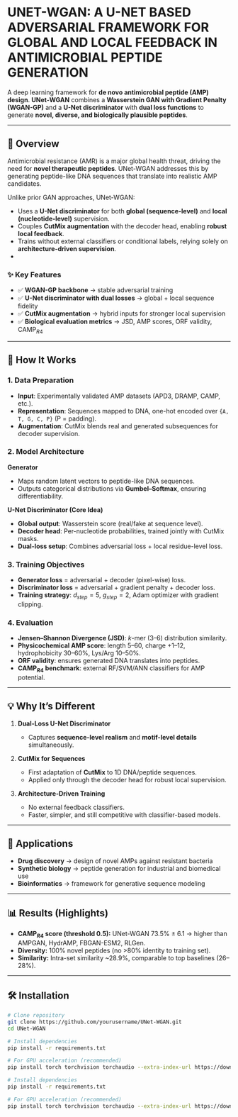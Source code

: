 # UNET-WGAN: A U-NET BASED ADVERSARIAL FRAMEWORK FOR GLOBAL AND LOCAL FEEDBACK IN ANTIMICROBIAL PEPTIDE GENERATION

A deep learning framework for **de novo antimicrobial peptide (AMP) design**. 
**UNet-WGAN** combines a **Wasserstein GAN with Gradient Penalty (WGAN-GP)** and a **U-Net discriminator** with **dual loss functions** to generate **novel, diverse, and biologically plausible peptides**.  

---

## 📌 Overview

Antimicrobial resistance (AMR) is a major global health threat, driving the need for **novel therapeutic peptides**. UNet-WGAN addresses this by generating peptide-like DNA sequences that translate into realistic AMP candidates.  

Unlike prior GAN approaches, UNet-WGAN:  
- Uses a **U-Net discriminator** for both **global (sequence-level)** and **local (nucleotide-level)** supervision.  
- Couples **CutMix augmentation** with the decoder head, enabling **robust local feedback**.  
- Trains without external classifiers or conditional labels, relying solely on **architecture-driven supervision**.
- 
### ✨ Key Features  
- ✅ **WGAN-GP backbone** → stable adversarial training  
- ✅ **U-Net discriminator with dual losses** → global + local sequence fidelity  
- ✅ **CutMix augmentation** → hybrid inputs for stronger local supervision  
- ✅ **Biological evaluation metrics** → JSD, AMP scores, ORF validity, CAMP$_{R4}$  

---

## 🔬 How It Works  

### 1. Data Preparation  
- **Input**: Experimentally validated AMP datasets (APD3, DRAMP, CAMP, etc.).  
- **Representation**: Sequences mapped to DNA, one-hot encoded over `{A, T, G, C, P}` (P = padding).  
- **Augmentation**: CutMix blends real and generated subsequences for decoder supervision.  

### 2. Model Architecture  

**Generator**  
- Maps random latent vectors to peptide-like DNA sequences.  
- Outputs categorical distributions via **Gumbel–Softmax**, ensuring differentiability.  

**U-Net Discriminator (Core Idea)**  
- **Global output**: Wasserstein score (real/fake at sequence level).  
- **Decoder head**: Per-nucleotide probabilities, trained jointly with CutMix masks.  
- **Dual-loss setup**: Combines adversarial loss + local residue-level loss.  

### 3. Training Objectives  
- **Generator loss** = adversarial + decoder (pixel-wise) loss.  
- **Discriminator loss** = adversarial + gradient penalty + decoder loss.  
- **Training strategy**: $d_{step}=5$, $g_{step}=2$, Adam optimizer with gradient clipping.  

### 4. Evaluation  
- **Jensen–Shannon Divergence (JSD)**: $k$-mer (3–6) distribution similarity.  
- **Physicochemical AMP score**: length 5–60, charge +1–12, hydrophobicity 30–60%, Lys/Arg 10–50%.  
- **ORF validity**: ensures generated DNA translates into peptides.  
- **CAMP$_{R4}$ benchmark**: external RF/SVM/ANN classifiers for AMP potential.  

---

## 💡 Why It’s Different  

1. **Dual-Loss U-Net Discriminator**  
   - Captures **sequence-level realism** and **motif-level details** simultaneously.  

2. **CutMix for Sequences**  
   - First adaptation of **CutMix** to 1D DNA/peptide sequences.  
   - Applied only through the decoder head for robust local supervision.  

3. **Architecture-Driven Training**  
   - No external feedback classifiers.  
   - Faster, simpler, and still competitive with classifier-based models.  

---

## 🧪 Applications  

- **Drug discovery** → design of novel AMPs against resistant bacteria  
- **Synthetic biology** → peptide generation for industrial and biomedical use  
- **Bioinformatics** → framework for generative sequence modeling  

---

## 📊 Results (Highlights)  

- **CAMP$_{R4}$ score (threshold 0.5):** UNet-WGAN 73.5% ± 6.1 → higher than AMPGAN, HydrAMP, FBGAN-ESM2, RLGen.  
- **Diversity:** 100% novel peptides (no >80% identity to training set).  
- **Similarity:** Intra-set similarity ~28.9%, comparable to top baselines (26–28%).  

---

## 🛠 Installation  

```bash
# Clone repository
git clone https://github.com/yourusername/UNet-WGAN.git
cd UNet-WGAN

# Install dependencies
pip install -r requirements.txt

# For GPU acceleration (recommended)
pip install torch torchvision torchaudio --extra-index-url https://download.pytorch.org/whl/cu116

# Install dependencies
pip install -r requirements.txt

# For GPU acceleration (recommended)
pip install torch torchvision torchaudio --extra-index-url https://download.pytorch.org/whl/cu116
